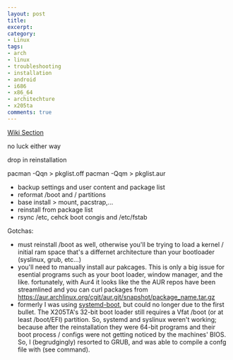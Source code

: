 ```yaml
---
layout: post
title:
excerpt:
category:
- Linux
tags:
- arch
- linux
- troubleshooting
- installation
- android
- i686
- x86_64
- architechture
- x205ta
comments: true
---
```


[Wiki Section](https://wiki.archlinux.org/index.php/Migrating_between_architectures)

no luck either way

drop in reinstallation

pacman -Qqn > pkglist.off
pacman -Qqm > pkglist.aur

* backup settings and user content and package list
* reformat /boot and / partitions
* base install > mount, pacstrap,...
* reinstall from package list
* rsync /etc, cehck boot congis and /etc/fstab

Gotchas:
* must reinstall /boot as well, otherwise you'll be trying to load a kernel / initial ram space that's a differnet architecture than your 
bootloader (syslinux, grub, etc...)
* you'll need to manually install aur pakcages.  This is only a big issue for esential programs such as your boot loader, window manager, and 
the like.  fortunately, with Aur4 it looks like the the AUR repos have been streamlined and you can curl packages from 
https://aur.archlinux.org/cgit/aur.git/snapshot/package_name.tar.gz
* formerly I was using [systemd-boot](), but could no longer due to the first bullet.  The X205TA's 32-bit boot loader still requires a Vfat 
/boot (or at least /boot/EFI) partition.  So, systemd and syslinux weren't working; because after the reinstallation they were 64-bit programs 
and their boot process / configs were not getting noticed by the machines' BIOS.  So, I (begrudgingly) resorted to GRUB, and was able to 
compile a confg file with (see command).
